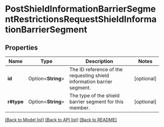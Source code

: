 # PostShieldInformationBarrierSegmentRestrictionsRequestShieldInformationBarrierSegment

## Properties

Name | Type | Description | Notes
------------ | ------------- | ------------- | -------------
**id** | Option<**String**> | The ID reference of the requesting shield information barrier segment. | [optional]
**r#type** | Option<**String**> | The type of the shield barrier segment for this member. | [optional]

[[Back to Model list]](../README.md#documentation-for-models) [[Back to API list]](../README.md#documentation-for-api-endpoints) [[Back to README]](../README.md)


